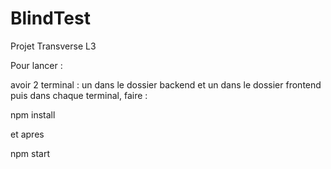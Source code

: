 # BlindTest
Projet Transverse L3



Pour lancer : 

avoir 2 terminal : un dans le dossier backend et un dans le dossier frontend
puis dans chaque terminal, faire :

npm install

et apres

npm start